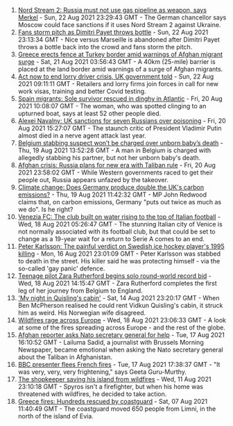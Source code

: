 1. [Nord Stream 2: Russia must not use gas pipeline as weapon, says Merkel](https://www.bbc.co.uk/news/world-europe-58301099) - Sun, 22 Aug 2021 23:29:43 GMT - The German chancellor says Moscow could face sanctions if it uses Nord Stream 2 against Ukraine.
2. [Fans storm pitch as Dimitri Payet throws bottle](https://www.bbc.co.uk/sport/football/58301034) - Sun, 22 Aug 2021 23:13:34 GMT - Nice versus Marseille is abandoned after Dimitri Payet throws a bottle back into the crowd and fans storm the pitch.
3. [Greece erects fence at Turkey border amid warnings of Afghan migrant surge](https://www.bbc.co.uk/news/world-europe-58289893) - Sat, 21 Aug 2021 03:56:43 GMT - A 40km (25-mile) barrier is placed at the land border amid warnings of a surge of Afghan migrants.
4. [Act now to end lorry driver crisis, UK government told](https://www.bbc.co.uk/news/business-58287003) - Sun, 22 Aug 2021 09:11:11 GMT - Retailers and lorry firms join forces in call for new work visas, training and better Covid testing.
5. [Spain migrants: Sole survivor rescued in dinghy in Atlantic](https://www.bbc.co.uk/news/world-europe-58279185) - Fri, 20 Aug 2021 10:08:07 GMT - The woman, who was spotted clinging to an upturned boat, says at least 52 other people died.
6. [Alexei Navalny: UK sanctions for seven Russians over poisoning](https://www.bbc.co.uk/news/uk-58284833) - Fri, 20 Aug 2021 15:27:07 GMT - The staunch critic of President Vladimir Putin almost died in a nerve agent attack last year.
7. [Belgium stabbing suspect won’t be charged over unborn baby’s death](https://www.bbc.co.uk/news/world-europe-58268825) - Thu, 19 Aug 2021 13:52:28 GMT - A man in Belgium is charged with allegedly stabbing his partner, but not her unborn baby's death.
8. [Afghan crisis: Russia plans for new era with Taliban rule](https://www.bbc.co.uk/news/world-europe-58265934) - Fri, 20 Aug 2021 23:58:02 GMT - While Western governments raced to get their people out, Russia appears unfazed by the takeover.
9. [Climate change: Does Germany produce double the UK's carbon emissions?](https://www.bbc.co.uk/news/58148881) - Thu, 19 Aug 2021 11:42:32 GMT - MP John Redwood claims that, on carbon emissions, Germany "puts out twice as much as we do". Is he right?
10. [Venezia FC: The club built on water rising to the top of Italian football](https://www.bbc.co.uk/sport/football/57969205) - Wed, 18 Aug 2021 05:26:47 GMT - The stunning Italian city of Venice is not normally associated with its football club, but that could be set to change as a 19-year wait for a return to Serie A comes to an end.
11. [Peter Karlsson: The painful verdict on Swedish ice hockey player's 1995 killing](https://www.bbc.co.uk/sport/ice-hockey/58101549) - Mon, 16 Aug 2021 23:01:09 GMT - Peter Karlsson was stabbed to death in the street. His killer said he was protecting himself - via the so-called 'gay panic' defence.
12. [Teenage pilot Zara Rutherford begins solo round-world record bid](https://www.bbc.co.uk/news/uk-england-hampshire-58256386) - Wed, 18 Aug 2021 14:15:47 GMT - Zara Rutherford completes the first leg of her journey from Belgium to England.
13. ['My night in Quisling's cabin'](https://www.bbc.co.uk/news/stories-58208551) - Sat, 14 Aug 2021 23:20:17 GMT - When Ben McPherson realised he could rent Vidkun Quisling's cabin, it struck him as weird. His Norwegian wife disagreed.
14. [Wildfires rage across Europe](https://www.bbc.co.uk/news/world-58257998) - Wed, 18 Aug 2021 23:06:33 GMT - A look at some of the fires spreading across Europe - and the rest of the globe.
15. [Afghan reporter asks Nato secretary general for help](https://www.bbc.co.uk/news/world-asia-58250062) - Tue, 17 Aug 2021 16:10:52 GMT - Lailuma Sadid, a journalist with Brussels Morning Newspaper, became emotional when asking the Nato secretary general about the Taliban in Afghanistan.
16. [BBC presenter flees French fires](https://www.bbc.co.uk/news/world-europe-58250658) - Tue, 17 Aug 2021 17:38:37 GMT - "It was very, very, very frightening," says Geeta Guru-Murthy.
17. [The shopkeeper saving his island from wildfires](https://www.bbc.co.uk/news/world-europe-58177493) - Wed, 11 Aug 2021 23:10:18 GMT - Spyros isn't a firefighter, but when his home was threatened with wildfires, he decided to take action.
18. [Greece fires: Hundreds rescued by coastguard](https://www.bbc.co.uk/news/world-europe-58128033) - Sat, 07 Aug 2021 11:40:49 GMT - The coastguard moved 650 people from Limni, in the north of the island of Evia.

